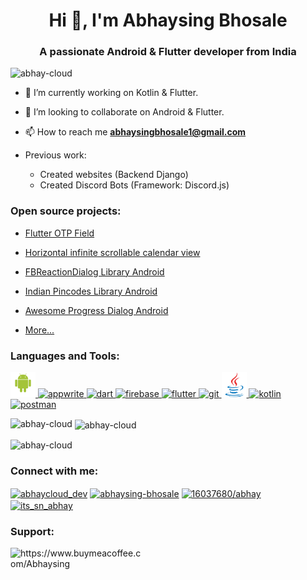 <h1 align="center">Hi 👋, I'm Abhaysing Bhosale</h1>
<h3 align="center">A passionate Android & Flutter developer from India</h3>

<p align="left"> <img src="https://komarev.com/ghpvc/?username=abhay-cloud&label=Profile%20views&color=0e75b6&style=flat" alt="abhay-cloud" /> </p>

- 🔭 I’m currently working on Kotlin & Flutter.

- 👯 I’m looking to collaborate on Android & Flutter.

- 📫 How to reach me **abhaysingbhosale1@gmail.com**

- Previous work:
     - Created websites (Backend Django)
     - Created Discord Bots (Framework: Discord.js)

<h3 align="left">Open source projects:</h3>

- [Flutter OTP Field](https://github.com/Abhay-cloud/FlutterOtpField) 

- [Horizontal infinite scrollable calendar view](https://github.com/Abhay-cloud/Horizontal-Infinite-Scrollable-Calendar-View-Android) 

- [FBReactionDialog Library Android](https://github.com/Abhay-cloud/FBReactionDialog-Library-Android) 

- [Indian Pincodes Library Android](https://github.com/Abhay-cloud/Indian-Pincodes-Library)

- [Awesome Progress Dialog Android](https://github.com/Abhay-cloud/AwesomeProgressDialog-Android)

- [More...](https://github.com/Abhay-cloud?tab=repositories)


<h3 align="left">Languages and Tools:</h3>
<p align="left"> <a href="https://developer.android.com" target="_blank" rel="noreferrer"> <img src="https://raw.githubusercontent.com/devicons/devicon/master/icons/android/android-original-wordmark.svg" alt="android" width="40" height="40"/> </a> <a href="https://appwrite.io" target="_blank" rel="noreferrer"> <img src="https://www.vectorlogo.zone/logos/appwriteio/appwriteio-icon.svg" alt="appwrite" width="40" height="40"/> </a> <a href="https://dart.dev" target="_blank" rel="noreferrer"> <img src="https://www.vectorlogo.zone/logos/dartlang/dartlang-icon.svg" alt="dart" width="40" height="40"/> </a> <a href="https://firebase.google.com/" target="_blank" rel="noreferrer"> <img src="https://www.vectorlogo.zone/logos/firebase/firebase-icon.svg" alt="firebase" width="40" height="40"/> </a> <a href="https://flutter.dev" target="_blank" rel="noreferrer"> <img src="https://www.vectorlogo.zone/logos/flutterio/flutterio-icon.svg" alt="flutter" width="40" height="40"/> </a> <a href="https://git-scm.com/" target="_blank" rel="noreferrer"> <img src="https://www.vectorlogo.zone/logos/git-scm/git-scm-icon.svg" alt="git" width="40" height="40"/> </a> <a href="https://www.java.com" target="_blank" rel="noreferrer"> <img src="https://raw.githubusercontent.com/devicons/devicon/master/icons/java/java-original.svg" alt="java" width="40" height="40"/> </a> <a href="https://kotlinlang.org" target="_blank" rel="noreferrer"> <img src="https://www.vectorlogo.zone/logos/kotlinlang/kotlinlang-icon.svg" alt="kotlin" width="40" height="40"/> </a> <a href="https://postman.com" target="_blank" rel="noreferrer"> <img src="https://www.vectorlogo.zone/logos/getpostman/getpostman-icon.svg" alt="postman" width="40" height="40"/> </a> </p>


<p><img align="left" src="https://github-readme-stats.vercel.app/api/top-langs?username=abhay-cloud&show_icons=true&locale=en&layout=compact" alt="abhay-cloud" /></p>

<p>&nbsp;<img align="center" src="https://github-readme-stats.vercel.app/api?username=abhay-cloud&show_icons=true&locale=en" alt="abhay-cloud" /></p>

<p><img align="center" src="https://github-readme-streak-stats.herokuapp.com/?user=abhay-cloud&" alt="abhay-cloud" /></p>

<h3 align="left">Connect with me:</h3>
<p align="left">
<a href="https://twitter.com/abhaycloud_dev" target="blank"><img align="center" src="https://raw.githubusercontent.com/rahuldkjain/github-profile-readme-generator/master/src/images/icons/Social/twitter.svg" alt="abhaycloud_dev" height="30" width="40" /></a>
<a href="https://linkedin.com/in/abhaysing-bhosale" target="blank"><img align="center" src="https://raw.githubusercontent.com/rahuldkjain/github-profile-readme-generator/master/src/images/icons/Social/linked-in-alt.svg" alt="abhaysing-bhosale" height="30" width="40" /></a>
<a href="https://stackoverflow.com/users/16037680/abhay" target="blank"><img align="center" src="https://raw.githubusercontent.com/rahuldkjain/github-profile-readme-generator/master/src/images/icons/Social/stack-overflow.svg" alt="16037680/abhay" height="30" width="40" /></a>
<a href="https://instagram.com/its_sn_abhay" target="blank"><img align="center" src="https://raw.githubusercontent.com/rahuldkjain/github-profile-readme-generator/master/src/images/icons/Social/instagram.svg" alt="its_sn_abhay" height="30" width="40" /></a>
</p>

<h3 align="left">Support:</h3>
<p><a href="https://www.buymeacoffee.com/Abhaysing"> <img align="left" src="https://cdn.buymeacoffee.com/buttons/v2/default-yellow.png" height="50" width="210" alt="https://www.buymeacoffee.com/Abhaysing" /></a></p><br><br>

